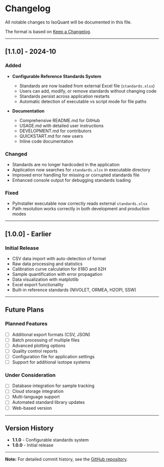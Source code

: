# Changelog

All notable changes to IsoQuant will be documented in this file.

The format is based on [Keep a Changelog](https://keepachangelog.com/en/1.0.0/).

---

## [1.1.0] - 2024-10

### Added

- **Configurable Reference Standards System**
  - Standards are now loaded from external Excel file (`standards.xlsx`)
  - Users can add, modify, or remove standards without changing code
  - Standards persist across application restarts
  - Automatic detection of executable vs script mode for file paths

- **Documentation**
  - Comprehensive README.md for GitHub
  - USAGE.md with detailed user instructions
  - DEVELOPMENT.md for contributors
  - QUICKSTART.md for new users
  - Inline code documentation

### Changed

- Standards are no longer hardcoded in the application
- Application now searches for `standards.xlsx` in executable directory
- Improved error handling for missing or corrupted standards file
- Enhanced console output for debugging standards loading

### Fixed

- PyInstaller executable now correctly reads external `standards.xlsx`
- Path resolution works correctly in both development and production modes

---

## [1.0.0] - Earlier

### Initial Release

- CSV data import with auto-detection of format
- Raw data processing and statistics
- Calibration curve calculation for δ18O and δ2H
- Sample quantification with error propagation
- Data visualization with matplotlib
- Excel export functionality
- Built-in reference standards (NIVOLET, ORMEA, H2OPI, SSW)

---

## Future Plans

### Planned Features

- [ ] Additional export formats (CSV, JSON)
- [ ] Batch processing of multiple files
- [ ] Advanced plotting options
- [ ] Quality control reports
- [ ] Configuration file for application settings
- [ ] Support for additional isotope systems

### Under Consideration

- [ ] Database integration for sample tracking
- [ ] Cloud storage integration
- [ ] Multi-language support
- [ ] Automated standard library updates
- [ ] Web-based version

---

## Version History

- **1.1.0** - Configurable standards system
- **1.0.0** - Initial release

---

**Note:** For detailed commit history, see the [GitHub repository](https://github.com/YOUR_USERNAME/IsoQuant/commits/).
